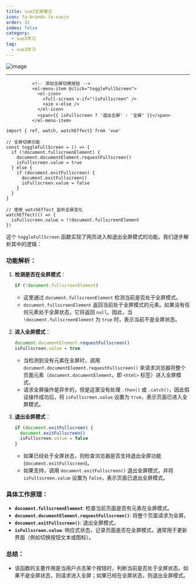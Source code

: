 ```yaml
---
title: vue3全屏模式
icon: fa-brands fa-vuejs
order: 31
index: false
category:
  - vue3学习
tag:
  - vue3学习
---
```








![image](https://cdn.jsdelivr.net/gh/kadobao/picx-images-hosting@master/20241014/image.6pnhxv97d8.jpg)

------





```
          <!-- 添加全屏切换按钮 -->
          <el-menu-item @click="toggleFullScreen">
            <el-icon>
              <full-screen v-if="!isFullscreen" />
              <aim v-else />
            </el-icon>
            <span>{{ isFullscreen ? '退出全屏' : '全屏' }}</span>
          </el-menu-item>
```

```
import { ref, watch, watchEffect} from 'vue'

// 全屏切换功能
const toggleFullScreen = () => {
  if (!document.fullscreenElement) {
    document.documentElement.requestFullscreen()
    isFullscreen.value = true
  } else {
    if (document.exitFullscreen) {
      document.exitFullscreen()
      isFullscreen.value = false
    }
  }
}

// 使用 watchEffect 监听全屏变化
watchEffect(() => {
  isFullscreen.value = !!document.fullscreenElement
})
```

这个 `toggleFullScreen` 函数实现了网页进入和退出全屏模式的功能。我们逐步解析其中的逻辑：

### 功能解析：

1. **检测是否在全屏模式**：
   ```js
   if (!document.fullscreenElement)
   ```
   - 这里通过 `document.fullscreenElement` 检测当前是否处于全屏模式。
   - `document.fullscreenElement` 返回当前处于全屏模式的元素。如果没有任何元素处于全屏状态，它将返回 `null`。因此，当 `!document.fullscreenElement` 为 `true` 时，表示当前不是全屏状态。

2. **进入全屏模式**：
   ```js
   document.documentElement.requestFullscreen()
   isFullscreen.value = true
   ```
   - 当检测到没有元素在全屏时，调用 `document.documentElement.requestFullscreen()` 来请求浏览器将整个页面元素（`document.documentElement`，即 `<html>` 标签）进入全屏模式。
   - 请求全屏操作是异步的，但是这里没有处理 `.then()` 或 `.catch()`，因此假设操作成功后，将 `isFullscreen.value` 设置为 `true`，表示页面已进入全屏模式。

3. **退出全屏模式**：
   ```js
   if (document.exitFullscreen) {
     document.exitFullscreen()
     isFullscreen.value = false
   }
   ```
   - 如果已经处于全屏状态，则检查浏览器是否支持退出全屏功能 (`document.exitFullscreen`)。
   - 如果支持，调用 `document.exitFullscreen()` 退出全屏模式，并将 `isFullscreen.value` 设置为 `false`，表示页面已退出全屏模式。

### 具体工作原理：

- **`document.fullscreenElement`**: 检查当前页面是否有元素在全屏模式。
- **`document.documentElement.requestFullscreen()`**: 将整个页面请求为全屏。
- **`document.exitFullscreen()`**: 退出全屏模式。
- **`isFullscreen.value`**: 响应式状态，记录页面是否在全屏模式，通常用于更新界面（例如切换按钮文本或图标）。

### 总结：
- 该函数的主要作用是当用户点击某个按钮时，判断当前是否处于全屏状态。如果不是全屏状态，则请求进入全屏；如果已经在全屏状态，则退出全屏模式。